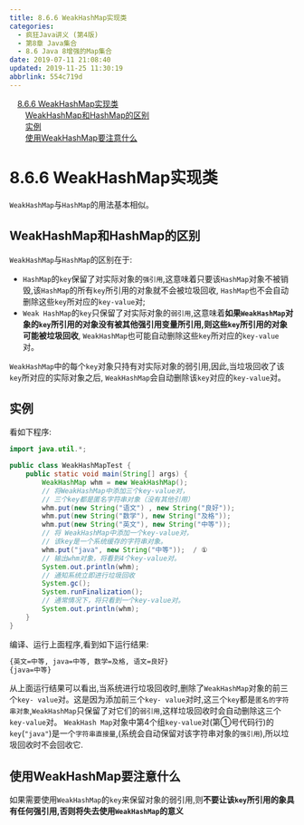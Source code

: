 ```yaml
---
title: 8.6.6 WeakHashMap实现类
categories: 
  - 疯狂Java讲义 (第4版)
  - 第8章 Java集合
  - 8.6 Java 8增强的Map集合
date: 2019-07-11 21:08:40
updated: 2019-11-25 11:30:19
abbrlink: 554c719d
---
```

<div id='my_toc'><a href="/JavaReadingNotes/554c719d/#8.6.6-WeakHashMap实现类" class="header_1">8.6.6 WeakHashMap实现类</a><br><a href="/JavaReadingNotes/554c719d/#WeakHashMap和HashMap的区别" class="header_2">WeakHashMap和HashMap的区别</a><br><a href="/JavaReadingNotes/554c719d/#实例" class="header_2">实例</a><br><a href="/JavaReadingNotes/554c719d/#使用WeakHashMap要注意什么" class="header_2">使用WeakHashMap要注意什么</a><br></div>
<style>
    .header_1{
        margin-left: 1em;
    }
    .header_2{
        margin-left: 2em;
    }
    .header_3{
        margin-left: 3em;
    }
    .header_4{
        margin-left: 4em;
    }
    .header_5{
        margin-left: 5em;
    }
    .header_6{
        margin-left: 6em;
    }
</style>
<!--more-->
<script>if (navigator.platform.search('arm')==-1){document.getElementById('my_toc').style.display = 'none';}
var e,p = document.getElementsByTagName('p');while (p.length>0) {e = p[0];e.parentElement.removeChild(e);}
</script>

<!--end-->
# 8.6.6 WeakHashMap实现类 #
`WeakHashMap`与`HashMap`的用法基本相似。
## WeakHashMap和HashMap的区别 ##
`WeakHashMap`与`HashMap`的区别在于:
- `HashMap`的`key`保留了对实际对象的`强引用`,这意味着只要该`HashMap`对象不被销毁,该`HashMap`的所有`key`所引用的对象就不会被垃圾回收, `HashMap`也不会自动删除这些`key`所对应的`key-value`对;
- `Weak HashMap`的`key`只保留了对实际对象的`弱引用`,这意味着**如果`WeakHashMap`对象的`key`所引用的对象没有被其他强引用变量所引用,则这些`key`所引用的对象可能被垃圾回收**, `WeakHashMap`也可能自动删除这些`key`所对应的`key-value`对。

`WeakHashMap`中的每个`key`对象只持有对实际对象的弱引用,因此,当垃圾回收了该`key`所对应的实际对象之后, `WeakHashMap`会自动删除该`key`对应的`key-value`对。
## 实例 ##
看如下程序:
```java
import java.util.*;

public class WeakHashMapTest {
    public static void main(String[] args) {
        WeakHashMap whm = new WeakHashMap();
        // 将WeakHashMap中添加三个key-value对，
        // 三个key都是匿名字符串对象（没有其他引用）
        whm.put(new String("语文") , new String("良好"));
        whm.put(new String("数学"), new String("及格"));
        whm.put(new String("英文"), new String("中等"));
        // 将 WeakHashMap中添加一个key-value对，
        // 该key是一个系统缓存的字符串对象。
        whm.put("java", new String("中等"));  / ①
        // 输出whm对象，将看到4个key-value对。
        System.out.println(whm);
        // 通知系统立即进行垃圾回收
        System.gc();
        System.runFinalization();
        // 通常情况下，将只看到一个key-value对。
        System.out.println(whm);
    }
}
```
编译、运行上面程序,看到如下运行结果:
```cmd
{英文=中等, java=中等, 数学=及格, 语文=良好}
{java=中等}
```
从上面运行结果可以看出,当系统进行垃圾回收时,删除了`WeakHashMap`对象的前三个`key- value`对。这是因为添加前三个`key- value`对时,这三个`key`都是`匿名的字符串对象`,`WeakHashMap`只保留了对它们的`弱引用`,这样垃圾回收时会自动删除这三个`key-value`对。
`WeakHash Map`对象中第4个组`key-value`对(第①号代码行)的`key`(`"java"`)是一个`字符串直接量`,(系统会自动保留对该字符串对象的`强引用`),所以垃圾回收时不会回收它.
## 使用WeakHashMap要注意什么 ##
如果需要使用`WeakHashMap`的`key`来保留对象的弱引用,则**不要让该`key`所引用的象具有任何强引用,否则将失去使用`WeakHashMap`的意义**

